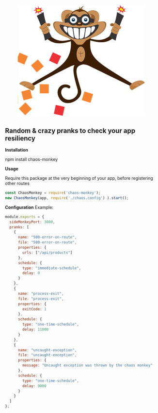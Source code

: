 <h1 align="center">
  <img src="misc/chaos-monkey.png" alt="Chaos Monkey" />
</h1>

## Random & crazy pranks to check your app resiliency

**Installation**

npm install chaos-monkey

**Usage**

Require this package at the very beginning of your app, before registering other routes

```javascript
const ChaosMonkey = require('chaos-monkey');
new ChaosMonkey(app, require('./chaos.config') ).start();
```

**Configuration**
Example:
```javascript
module.exports = {
  sideMonkeyPort: 3000,
  pranks: [
    {
      name: "500-error-on-route",
      file: "500-error-on-route",
      properties: {
        urls: ["/api/products"]
      },
      schedule: {
        type: "immediate-schedule",
        delay: 0
      }
    },
    {
      name: "process-exit",
      file: "process-exit",
      properties: {
        exitCode: 1
      },
      schedule: {
        type: "one-time-schedule",
        delay: 11000
      }
    },
    {
      name: "uncaught-exception",
      file: "uncaught-exception",
      properties: {
        message: "Uncaught exception was thrown by the chaos monkey"
      },
      schedule: {
        type: "one-time-schedule",
        delay: 9000
      }
    }
  ]
};

```

